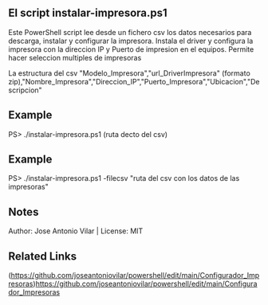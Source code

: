 ## El script instalar-impresora.ps1

Este PowerShell script lee desde un fichero csv los datos necesarios para descarga, instalar y configurar la impresora. 
Instala el driver y configura la impresora con la direccion IP y Puerto de impresion en el equipos. Permite hacer seleccion multiples de impresoras

La estructura del csv
"Modelo_Impresora","url_DriverImpresora" (formato zip),"Nombre_Impresora","Direccion_IP","Puerto_Impresora","Ubicacion","Descripcion"

## Example
PS> ./instalar-impresora.ps1 (ruta decto del csv)

## Example
PS> ./instalar-impresora.ps1 -filecsv "ruta del csv con los datos de las impresoras"

## Notes
Author: Jose Antonio Vilar | License: MIT

## Related Links
(https://github.com/joseantoniovilar/powershell/edit/main/Configurador_Impresoras)https://github.com/joseantoniovilar/powershell/edit/main/Configurador_Impresoras
